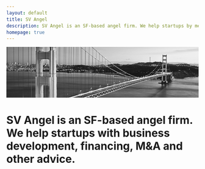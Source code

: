 ```yaml
---
layout: default
title: SV Angel
description: SV Angel is an SF-based angel firm. We help startups by mentoring, business development, fundraising, M&A and other strategic advice.
homepage: true
---
```


<div class="front-page-image">
  <img src="/i/bridge.png" alt="SV Angel logo">
</div>

<h1 class="statement">
  <span class="company-name">SV Angel</span> is an SF-based angel firm. We help startups with business development, financing, M&amp;A and other advice.
</h1>
